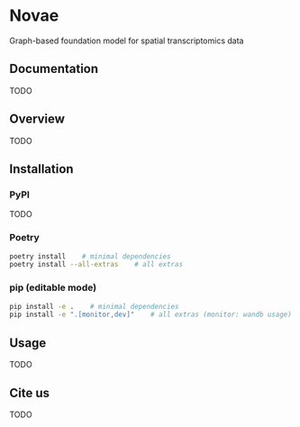 # Novae

Graph-based foundation model for spatial transcriptomics data

## Documentation

TODO

## Overview

TODO

## Installation

### PyPI

TODO

### Poetry

```sh
poetry install    # minimal dependencies
poetry install --all-extras    # all extras
```

### pip (editable mode)
```sh
pip install -e .    # minimal dependencies
pip install -e ".[monitor,dev]"    # all extras (monitor: wandb usage)
```

## Usage

TODO

## Cite us

TODO
